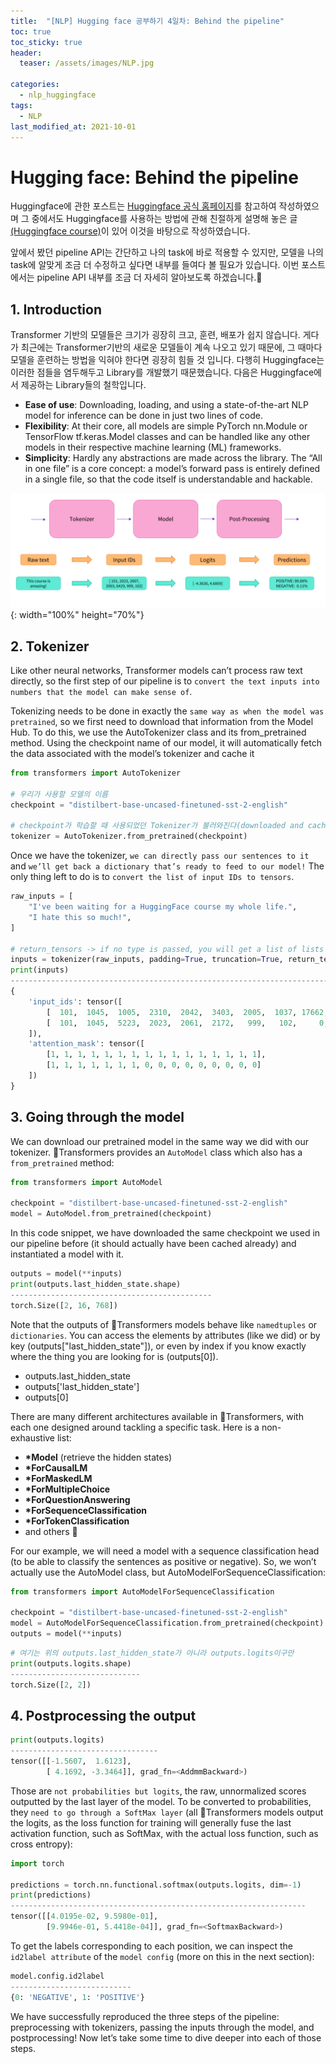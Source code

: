 ```yaml
---
title:  "[NLP] Hugging face 공부하기 4일차: Behind the pipeline"
toc: true
toc_sticky: true
header:
  teaser: /assets/images/NLP.jpg

categories:
  - nlp_huggingface
tags:
  - NLP
last_modified_at: 2021-10-01
---  
```


# Hugging face: Behind the pipeline
Huggingface에 관한 포스트는 [Huggingface 공식 홈페이지](https://huggingface.co/)를 참고하여 작성하였으며 그 중에서도 Huggingface를 사용하는 방법에 관해 친절하게 설명해 놓은 글[(Huggingface course)](https://huggingface.co/course/chapter1)이 있어 이것을 바탕으로 작성하였습니다.  

앞에서 봤던 pipeline API는 간단하고 나의 task에 바로 적용할 수 있지만, 모델을 나의 task에 알맞게 조금 더 수정하고 싶다면 내부를 들여다 볼 필요가 있습니다. 이번 포스트에서는 pipeline API 내부를 조금 더 자세히 알아보도록 하겠습니다.🤗    

## 1. Introduction
Transformer 기반의 모델들은 크기가 굉장히 크고, 훈련, 배포가 쉽지 않습니다. 게다가 최근에는 Transformer기반의 새로운 모델들이 계속 나오고 있기 때문에, 그 때마다 모델을 훈련하는 방법을 익혀야 한다면 굉장히 힘들 것 입니다. 다행히 Huggingface는 이러한 점들을 염두해두고 Library를 개발했기 때문했습니다. 다음은 Huggingface에서 제공하는 Library들의 철학입니다.  

- __Ease of use__: Downloading, loading, and using a state-of-the-art NLP model for inference can be done in just two lines of code.
- __Flexibility__: At their core, all models are simple PyTorch nn.Module or TensorFlow tf.keras.Model classes and can be handled like any other models in their respective machine learning (ML) frameworks.
- __Simplicity__: Hardly any abstractions are made across the library. The “All in one file” is a core concept: a model’s forward pass is entirely defined in a single file, so that the code itself is understandable and hackable.

![](/assets/images/huggingface_8.png){: width="100%" height="70%"}  

## 2. Tokenizer  

Like other neural networks, Transformer models can’t process raw text directly, so the first step of our pipeline is to `convert the text inputs into numbers that the model can make sense of`.  

Tokenizing needs to be done in exactly the `same way as when the model was pretrained`, so we first need to download that information from the Model Hub. To do this, we use the AutoTokenizer class and its from_pretrained method. Using the checkpoint name of our model, it will automatically fetch the data associated with the model’s tokenizer and cache it  

```python
from transformers import AutoTokenizer

# 우리가 사용할 모델의 이름
checkpoint = "distilbert-base-uncased-finetuned-sst-2-english"

# checkpoint가 학습할 때 사용되었던 Tokenizer가 불러와진다(downloaded and cached)
tokenizer = AutoTokenizer.from_pretrained(checkpoint)
```  

Once we have the tokenizer, `we can directly pass our sentences to it` and `we’ll get back a dictionary that’s ready to feed to our model!` The only thing left to do is to `convert the list of input IDs to tensors`.  

```python
raw_inputs = [
    "I've been waiting for a HuggingFace course my whole life.", 
    "I hate this so much!",
]

# return_tensors -> if no type is passed, you will get a list of lists as a result
inputs = tokenizer(raw_inputs, padding=True, truncation=True, return_tensors="pt")
print(inputs)
----------------------------------------------------------------------------------------
{
    'input_ids': tensor([
        [  101,  1045,  1005,  2310,  2042,  3403,  2005,  1037, 17662, 12172, 2607,  2026,  2878,  2166,  1012,   102],
        [  101,  1045,  5223,  2023,  2061,  2172,   999,   102,     0,     0,     0,     0,     0,     0,     0,     0]
    ]), 
    'attention_mask': tensor([
        [1, 1, 1, 1, 1, 1, 1, 1, 1, 1, 1, 1, 1, 1, 1, 1],
        [1, 1, 1, 1, 1, 1, 1, 0, 0, 0, 0, 0, 0, 0, 0, 0]
    ])
}
```

## 3. Going through the model

We can download our pretrained model in the same way we did with our tokenizer. 🤗Transformers provides an `AutoModel` class which also has a `from_pretrained` method:  

```python
from transformers import AutoModel

checkpoint = "distilbert-base-uncased-finetuned-sst-2-english"
model = AutoModel.from_pretrained(checkpoint)
```  

In this code snippet, we have downloaded the same checkpoint we used in our pipeline before (it should actually have been cached already) and instantiated a model with it.

```python
outputs = model(**inputs)
print(outputs.last_hidden_state.shape)
---------------------------------------------
torch.Size([2, 16, 768])
```  

Note that the outputs of 🤗Transformers models behave like `namedtuples` or `dictionaries`. You can access the elements by attributes (like we did) or by key (outputs["last_hidden_state"]), or even by index if you know exactly where the thing you are looking for is (outputs[0]).

- outputs.last_hidden_state
- outputs['last_hidden_state']
- outputs[0]  

There are many different architectures available in 🤗Transformers, with each one designed around tackling a specific task. Here is a non-exhaustive list:  

- __*Model__ (retrieve the hidden states)
- __*ForCausalLM__
- __*ForMaskedLM__
- __*ForMultipleChoice__
- __*ForQuestionAnswering__
- __*ForSequenceClassification__
- __*ForTokenClassification__
- and others 🤗  

For our example, we will need a model with a sequence classification head (to be able to classify the sentences as positive or negative). So, we won’t actually use the AutoModel class, but AutoModelForSequenceClassification:  

```python
from transformers import AutoModelForSequenceClassification

checkpoint = "distilbert-base-uncased-finetuned-sst-2-english"
model = AutoModelForSequenceClassification.from_pretrained(checkpoint)
outputs = model(**inputs)
```

```python
# 여기는 위의 outputs.last_hidden_state가 아니라 outputs.logits이구만
print(outputs.logits.shape)
-----------------------------
torch.Size([2, 2])
```  

## 4. Postprocessing the output  

```python
print(outputs.logits)
---------------------------------
tensor([[-1.5607,  1.6123],
        [ 4.1692, -3.3464]], grad_fn=<AddmmBackward>)
```

Those are `not probabilities but logits`, the raw, unnormalized scores outputted by the last layer of the model. To be converted to probabilities, they `need to go through a SoftMax layer` (all 🤗Transformers models output the logits, as the loss function for training will generally fuse the last activation function, such as SoftMax, with the actual loss function, such as cross entropy):  

```python
import torch

predictions = torch.nn.functional.softmax(outputs.logits, dim=-1)
print(predictions)
------------------------------------------------------------------
tensor([[4.0195e-02, 9.5980e-01],
        [9.9946e-01, 5.4418e-04]], grad_fn=<SoftmaxBackward>)
```  

To get the labels corresponding to each position, we can inspect the `id2label attribute` of the `model config` (more on this in the next section):  

```python
model.config.id2label
---------------------------
{0: 'NEGATIVE', 1: 'POSITIVE'}
```  

We have successfully reproduced the three steps of the pipeline: preprocessing with tokenizers, passing the inputs through the model, and postprocessing! Now let’s take some time to dive deeper into each of those steps.